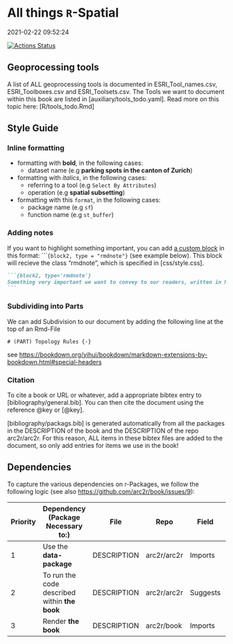 
# All things `R`-Spatial

2021-02-22 09:52:24

[![Actions
Status](https://github.com/arc2r/book/workflows/bookdown/badge.svg)](https://github.com/arc2r/book/actions)

## Geoprocessing tools

A list of ALL geoprocessing tools is documented in
ESRI\_Tool\_names.csv, ESRI\_Toolboxes.csv and ESRI\_Toolsets.csv. The
Tools we want to document within this book are listed in
\[auxiliary/tools\_todo.yaml\]. Read more on this topic here:
\[R/tools\_todo.Rmd\]

## Style Guide

### Inline formatting

-   formatting with **bold**, in the following cases:
    -   dataset name (e.g **parking spots in the canton of Zurich**)
-   formatting with *italics*, in the following cases:
    -   referring to a tool (e.g `Select By Attributes`)
    -   operation (e.g **spatial subsetting**)
-   formatting with this `format`, in the following cases:
    -   package name (e.g `sf`)
    -   function name (e.g `st_buffer`)

### Adding notes

If you want to highlight something important, you can add [a custom
block](https://bookdown.org/yihui/bookdown/custom-blocks.html) in this
format: \`\`\``{block2, type = "rmdnote"}` (see example below). This
block will recieve the class “rmdnote”, which is specified in
\[css/style.css\].

```` markdown
```{block2, type='rmdnote'}
Something very important we want to convey to our readers, written in Markdown.
```
````

### Subdividing into Parts

We can add Subdivision to our document by adding the following line at
the top of an Rmd-File

    # (PART) Topology Rules {-}

see
<https://bookdown.org/yihui/bookdown/markdown-extensions-by-bookdown.html#special-headers>

### Citation

To cite a book or URL or whatever, add a appropriate bibtex entry to
\[bibliography/general.bib\]. You can then cite the document using the
reference @key or \[@key\].

\[bibliography/packags.bib\] is generated automatically from all the
packages in the DESCRIPTION of the book and the DESCRIPTION of the repo
arc2r/arc2r. For this reason, ALL items in these bibtex files are added
to the document, so only add entries for items we use in the book!

## Dependencies

To capture the various dependencies on r-Packages, we follow the
following logic (see also <https://github.com/arc2r/book/issues/9>):

| Priority | Dependency (Package Necessary to:)            | File        | Repo        | Field    | Eg.                      |
|----------|-----------------------------------------------|-------------|-------------|----------|--------------------------|
| 1        | Use the **data-package**                      | DESCRIPTION | arc2r/arc2r | Imports  | `sf`, `raster`           |
| 2        | To run the code described within **the book** | DESCRIPTION | arc2r/arc2r | Suggests | `gstat`, `tmap`, `dplyr` |
| 3        | Render **the book**                           | DESCRIPTION | arc2r/book  | Imports  | `bookdown`, `rmarkdown`  |
